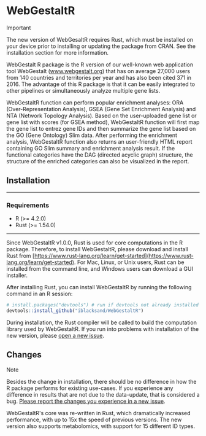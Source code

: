 # WebGestaltR

> [!IMPORTANT]
> The new version of WebGesaltR requires Rust, which must be installed on your device prior to installing or updating the package from CRAN. See the installation section for more information.

WebGestalt R package is the R version of our well-known web application tool WebGestalt (www.webgestalt.org) that has on average 27,000 users from 140 countries and territories per year and has also been cited 371 in 2016. The advantage of this R package is that it can be easily integrated to other pipelines or simultaneously analyze multiple gene lists.

WebGestaltR function can perform popular enrichment analyses: ORA (Over-Representation Analysis), GSEA (Gene Set Enrichment Analysis) and NTA (Network Topology Analysis). Based on the user-uploaded gene list or gene list with scores (for GSEA method), WebGestaltR function will first map the gene list to entrez gene IDs and then summarize the gene list based on the GO (Gene Ontology) Slim data. After performing the enrichment analysis, WebGestaltR function also returns an user-friendly HTML report containing GO Slim summary and enrichment analysis result. If the functional categories have the DAG (directed acyclic graph) structure, the structure of the enriched categories can also be visualized in the report.

## Installation

---
### Requirements

- R (>= 4.2.0)
- Rust  (>= 1.54.0)

---

Since WebGestaltR v1.0.0, Rust is used for core computations in the R package. Therefore, to install WebGestaltR, please download and install Rust from [https://www.rust-lang.org/learn/get-started](https://www.rust-lang.org/learn/get-started). For Mac, Linux, or Unix users, Rust can be installed from the command line, and Windows users can download a GUI installer.

After installing Rust, you can install WebGestaltR by running the following command in an R session:

```R
# install.packages("devtools") # run if devtools not already installed
devtools::install_github("iblacksand/WebGestaltR")
```

During installation, the Rust compiler will be called to build the computation library used by WebGestaltR. If you run into problems with installation of the new version, please [open a new issue](https://github.com/bzhanglab/WebGestaltR/issues/new/choose).

## Changes

> [!NOTE]
> Besides the change in installation, there should be no difference in how the R package performs for existing use-cases. If you experience any difference in results that are not due to the data-update, that is considered a bug. [Please report the changes you experience in a new issue](https://github.com/bzhanglab/WebGestaltR/issues/new/choose).

WebGestaltR's core was re-written in Rust, which dramatically increased performance, with up to 15x the speed of previous versions. The new version also supports metabolomics, with support for 15 different ID types.
